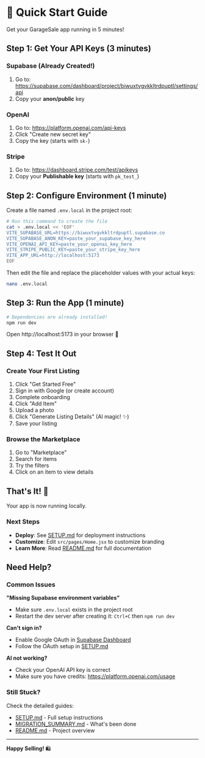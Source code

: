 # 🚀 Quick Start Guide

Get your GarageSale app running in 5 minutes!

## Step 1: Get Your API Keys (3 minutes)

### Supabase (Already Created!)
1. Go to: https://supabase.com/dashboard/project/biwuxtvgvkkltrdpuptl/settings/api
2. Copy your **anon/public** key

### OpenAI
1. Go to: https://platform.openai.com/api-keys
2. Click "Create new secret key"
3. Copy the key (starts with `sk-`)

### Stripe
1. Go to: https://dashboard.stripe.com/test/apikeys
2. Copy your **Publishable key** (starts with `pk_test_`)

## Step 2: Configure Environment (1 minute)

Create a file named `.env.local` in the project root:

```bash
# Run this command to create the file
cat > .env.local << 'EOF'
VITE_SUPABASE_URL=https://biwuxtvgvkkltrdpuptl.supabase.co
VITE_SUPABASE_ANON_KEY=paste_your_supabase_key_here
VITE_OPENAI_API_KEY=paste_your_openai_key_here
VITE_STRIPE_PUBLIC_KEY=paste_your_stripe_key_here
VITE_APP_URL=http://localhost:5173
EOF
```

Then edit the file and replace the placeholder values with your actual keys:
```bash
nano .env.local
```

## Step 3: Run the App (1 minute)

```bash
# Dependencies are already installed!
npm run dev
```

Open http://localhost:5173 in your browser 🎉

## Step 4: Test It Out

### Create Your First Listing
1. Click "Get Started Free"
2. Sign in with Google (or create account)
3. Complete onboarding
4. Click "Add Item"
5. Upload a photo
6. Click "Generate Listing Details" (AI magic! ✨)
7. Save your listing

### Browse the Marketplace
1. Go to "Marketplace"
2. Search for items
3. Try the filters
4. Click on an item to view details

## That's It! 🎉

Your app is now running locally. 

### Next Steps

- **Deploy**: See [SETUP.md](./SETUP.md) for deployment instructions
- **Customize**: Edit `src/pages/Home.jsx` to customize branding
- **Learn More**: Read [README.md](./README.md) for full documentation

## Need Help?

### Common Issues

**"Missing Supabase environment variables"**
- Make sure `.env.local` exists in the project root
- Restart the dev server after creating it: `Ctrl+C` then `npm run dev`

**Can't sign in?**
- Enable Google OAuth in [Supabase Dashboard](https://supabase.com/dashboard/project/biwuxtvgvkkltrdpuptl/auth/providers)
- Follow the OAuth setup in [SETUP.md](./SETUP.md#configure-authentication)

**AI not working?**
- Check your OpenAI API key is correct
- Make sure you have credits: https://platform.openai.com/usage

### Still Stuck?

Check the detailed guides:
- [SETUP.md](./SETUP.md) - Full setup instructions
- [MIGRATION_SUMMARY.md](./MIGRATION_SUMMARY.md) - What's been done
- [README.md](./README.md) - Project overview

---

**Happy Selling!** 🛍️

